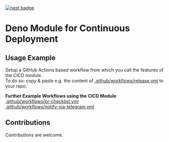 [![nest badge](https://nest.land/badge.svg)](https://nest.land/package/CICD)
# Deno Module for Continuous Deployment

## Usage Example 
Setup a GitHub Actions based workflow from which you call the features of the CICD module.  
To do so: copy & paste e.g. the content of [.github/workflows/release.yml](https://github.com/michael-spengler/cicd/blob/main/.github/workflows/release.yml) to your repo.

**Further Example Workflows using the CICD Module**  
[.github/workflows/pr-checklist.yml](https://github.com/michael-spengler/cicd/blob/main/.github/workflows/pr-checklist.yml)  
[.github/workflows/notify-via-telegram.yml](https://github.com/michael-spengler/cicd/blob/main/.github/workflows/notify-via-telegram.yml)

## Contributions
Contributions are welcome.


